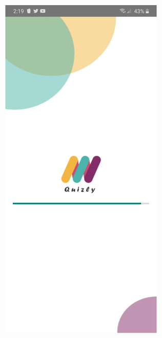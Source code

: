 

![Image of Yaktocat](https://github.com/pasinduj97/Sliit-Mad/blob/master/Screen%20Shots/Screenshot_20201206-141938_MadProject.jpg)


